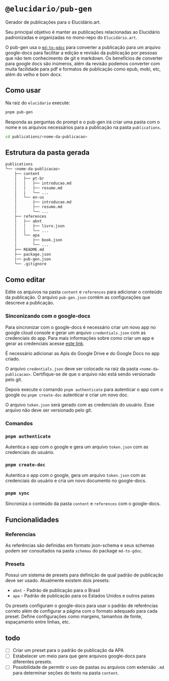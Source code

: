 # `@elucidario/pub-gen`

Gerador de publicações para o Elucidário.art.

Seu principal objetivo é manter as publicações relacionadas ao Elucidário padronizadas e organizadas no mono-repo do `Elucidário.art`.

O pub-gen usa o [`md-to-gdoc`](../md-to-gdoc/README.md) para converter a publicação para um arquivo google-docs para facilitar a edição e revisão da publicação por pessoas que não tem conhecimento de git e markdown. Os benefícios de converter para google docs são inúmeros, além da revisão podemos converter com muita facilidade para pdf e formatos de publicação como epub, mobi, etc, além do velho e bom docx.

## Como usar

Na raiz do `elucidario` execute:

```bash
pnpm pub-gen
```

Responda as perguntas do prompt e o pub-gen irá criar uma pasta com o nome e os arquivos necessários para a publicação na pasta `publications`.

```bash
cd publications/<nome-da-publicacao>
```

## Estrutura da pasta gerada

```bash
publications
└── <nome-da-publicacao>
    ├── content
    │   ├── pt-br
    │   │   ├── introducao.md
    │   │   ├── resumo.md
    │   |   └── ...
    │   └── en-us
    │       ├── introducao.md
    │       ├── resumo.md
    │       └── ...
    ├── references
    │   ├── abnt
    │   │   ├── livro.json
    │   │   └── ...
    │   └── apa
    │       ├── book.json
    │       └── ...
    ├── README.md
    ├── package.json
    |── pub-gen.json
    └── .gitignore
```

## Como editar

Edite os arquivos na pasta `content` e `references` para adicionar o conteúdo da publicação. O arquivo `pub-gen.json` contém as configurações que descreve a publicação.

### Sinconizando com o google-docs

Para sincronizar com o google-docs é necessário criar um novo app no google cloud console e gerar um arquivo `credentials.json` com as credenciais do app. Para mais informações sobre como criar um app e gerar as credenciais acesse [este link](https://developers.google.com/drive/api/v3/quickstart/nodejs).

É necessário adicionar as Apis do Google Drive e do Google Docs no app criado.

O arquivo `credentials.json` deve ser colocado na raiz da pasta `<nome-da-publicacao>`. Certifique-se de que o arquivo não está sendo versionado pelo git.

Depois execute o comando `pnpm authenticate` para autenticar o app com o google ou `pnpm create-doc` autenticar e criar um novo doc.

O arquivo `token.json` será gerado com as credenciais do usuário. Esse arquivo não deve ser versionado pelo git.

### Comandos

### `pnpm authenticate`

Autentica o app com o google e gera um arquivo `token.json` com as credenciais do usuário.

### `pnpm create-doc`

Autentica o app com o google, gera um arquivo `token.json` com as credenciais do usuário e cria um novo documento no google-docs.

### `pnpm sync`

Sincroniza o conteúdo da pasta `content` e `references` com o google-docs.

## Funcionalidades

### Referencias

As referências são definidas em formato json-schema e seus schemas podem ser consultados na pasta `schemas` do package `md-to-gdoc`.

### Presets

Possui um sistema de presets para definição de qual padrão de publicação deve ser usado. Atualmente existem dois presets:

- `abnt` - Padrão de publicação para o Brasil
- `apa` - Padrão de publicação para os Estados Unidos e outros países

Os presets configuram o google-docs para usar o padrão de referências correto além de configurar a página com o formato adequado para cada preset. Define configurações como margens, tamanhos de fonte, espaçamento entre linhas, etc.

## todo

- [ ] Criar um preset para o padrão de publicação da APA
- [ ] Estabelecer um meio para que gere arquivos google-docs para diferentes presets.
- [ ] Possibilidade de  permitir o uso de pastas ou arquivos com extensão `.md` para determinar seções do texto na pasta `content`.
